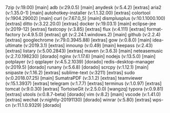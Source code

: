 7zip (v:19.00) [main]
adb (v:29.0.5) [main]
anydesk (v:5.4.2) [extras]
aria2 (v:1.35.0-1) [main]
autohotkey-installer (v:1.1.32.00) [extras]
colortool (v:1904.29002) [main]
curl (v:7.67.0_5) [main]
dismplusplus (v:10.1.1000.100) [extras]
ditto (v:3.22.20.0) [extras]
docker (v:19.03.1) [main]
eclipse-jee (v:2019-12) [extras]
fastcopy (v:3.85) [extras]
flux (v:4.111) [extras]
format-factory (v:4.9.5.0) [extras]
git (v:2.24.1.windows.2) [main]
github (v:2.2.4) [extras]
googlechrome (v:79.0.3945.88) [extras]
gow (v:0.8.0) [main]
idea-ultimate (v:2019.3.1) [extras]
innounp (v:0.49) [main]
keepass (v:2.43) [extras]
listary (v:5.00.2843) [extras]
maven (v:3.6.3) [main]
neteasemusic (v:2.7.0.198230) [dorado]
nginx (v:1.17.6) [main]
nodejs (v:13.5.0) [main]
potplayer (v:)
qqplayer (v:4.5.2.1039) [dorado]
redis-desktop-manager (v:2019.5) [dorado]
runany (v:5.6.8) [dorado]
scrcpy (v:1.12.1) [main]
snipaste (v:1.16.2) [extras]
sublime-text (v:3211) [extras]
sudo (v:0.2018.07.25) [main]
SumatraPDF (v:3.1.2) [extras]
teamviewer (v:15.1.3937) [extras]
telegram (v:1.7.7) [extras]
terminus (v:1.0.97) [extras]
tomcat (v:9.0.30) [extras]
TortoiseGit (v:2.5.0.0) [wangzq]
typora (v:0.9.81) [extras]
utools (v:0.8.7-beta) [dorado]
vim (v:8.2) [main]
vscode (v:1.41.0) [extras]
wechat (v:nightly-20191130) [dorado]
winrar (v:5.80) [extras]
wps-cn (v:11.1.0.9329) [dorado]
